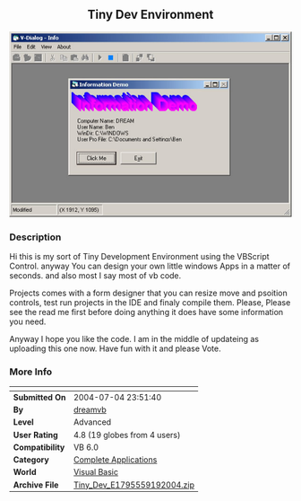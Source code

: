 ﻿<div align="center">

## Tiny Dev Environment

<img src="PIC2004919727248130.jpg">
</div>

### Description

Hi this is my sort of Tiny Development Environment using the VBScript Control. anyway You can design your own little windows Apps in a matter of seconds. and also most I say most of vb code.

Projects comes with a form designer that you can resize move and psoition controls, test run projects in the IDE and finaly compile them. Please, Please see the read me first before doing anything it does have some information you need.

Anyway I hope you like the code. I am in the middle of updateing as uploading this one now. Have fun with it and please Vote.
 
### More Info
 


<span>             |<span>
---                |---
**Submitted On**   |2004-07-04 23:51:40
**By**             |[dreamvb](https://github.com/Planet-Source-Code/PSCIndex/blob/master/ByAuthor/dreamvb.md)
**Level**          |Advanced
**User Rating**    |4.8 (19 globes from 4 users)
**Compatibility**  |VB 6\.0
**Category**       |[Complete Applications](https://github.com/Planet-Source-Code/PSCIndex/blob/master/ByCategory/complete-applications__1-27.md)
**World**          |[Visual Basic](https://github.com/Planet-Source-Code/PSCIndex/blob/master/ByWorld/visual-basic.md)
**Archive File**   |[Tiny\_Dev\_E1795559192004\.zip](https://github.com/Planet-Source-Code/dreamvb-tiny-dev-environment__1-56250/archive/master.zip)








